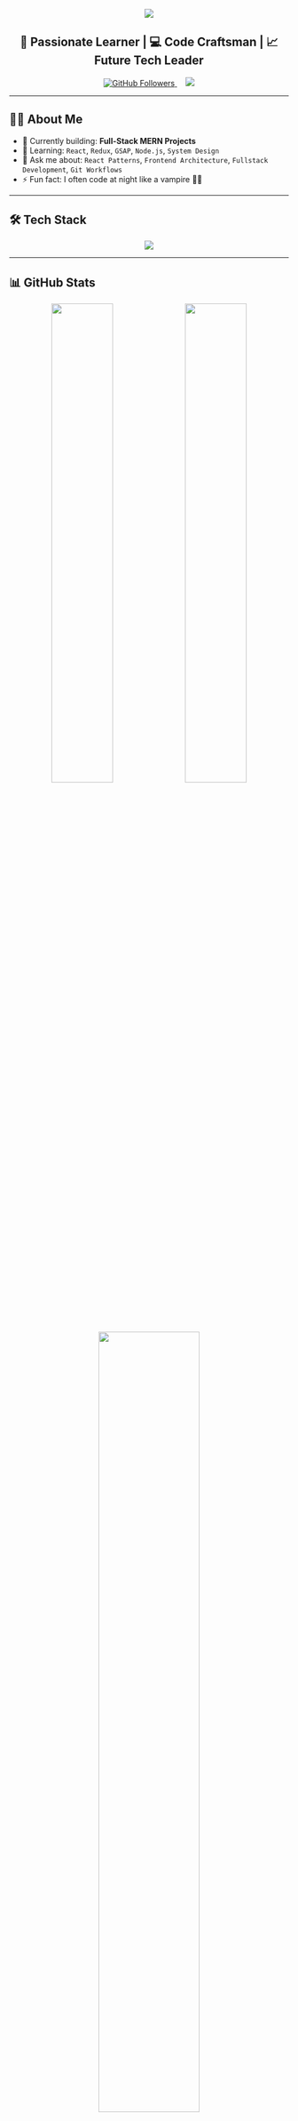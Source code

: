 <!-- Typing SVG Banner -->
<p align="center">
  <img src="https://readme-typing-svg.herokuapp.com/?lines=Hey+There!+👋;I+am+Rejuan+Anik!;Full+Stack+Developer+in+Making!;Lover+of+Clean+Code+and+UI+Magic!&center=true&width=500&height=45&color=00FFBF&vCenter=true&size=22" />
</p>

<h2 align="center">🚀 Passionate Learner | 💻 Code Craftsman | 📈 Future Tech Leader</h2>

<p align="center">
  <a href="https://github.com/rejuan-anik">
    <img src="https://img.shields.io/github/followers/rejuan-anik?label=Follow&style=social" alt="GitHub Followers" />
  </a>
  &nbsp; &nbsp;
  <a href="mailto:rejuananik@gmail.com">
    <img src="https://img.shields.io/badge/Email-Drop%20a%20Hi-D14836?style=flat-square&logo=gmail&logoColor=white" />
  </a>
</p>

---

## 🧑‍💻 About Me

- 🔭 Currently building: **Full-Stack MERN Projects**
- 🌱 Learning: `React`, `Redux`, `GSAP`, `Node.js`, `System Design`
- 💬 Ask me about: `React Patterns`, `Frontend Architecture`, `Fullstack Development`, `Git Workflows`
- ⚡ Fun fact: I often code at night like a vampire 🧛‍♂️

---

## 🛠️ Tech Stack

<p align="center">
  <img src="https://skillicons.dev/icons?i=html,css,js,ts,react,redux,nodejs,express,mongodb,git,github,vscode,figma,bash" />
</p>

---

## 📊 GitHub Stats

<p align="center">
  <img src="https://github-readme-stats.vercel.app/api?username=rejuan-anik&show_icons=true&theme=radical&hide_border=true" width="47%" />
  <img src="https://github-readme-streak-stats.herokuapp.com/?user=rejuan-anik&theme=radical&hide_border=true" width="47%" />
  <br/><br/>
  <img src="https://github-readme-stats.vercel.app/api/top-langs/?username=rejuan-anik&layout=compact&theme=radical&hide_border=true" width="60%" />
</p>

---

## 🧠 Currently Exploring

- 🎯 Animation with **GSAP**
- 🧱 Building a **custom React component library**
- 🧮 Mastering **DSA** for Google/Microsoft interviews
- 🚀 Working on performance-optimized **React architecture**

---

## 🌐 Connect With Me

<p align="center">
  <a href="mailto:rejuananik@gmail.com">
    <img src="https://img.shields.io/badge/Gmail-Send%20Mail-D14836?style=for-the-badge&logo=gmail&logoColor=white"/>
  </a>
  &nbsp; &nbsp;
  <a href="https://www.linkedin.com/in/rejuan-ahamed-anik-939174191" target="_blank">
    <img src="https://img.shields.io/badge/LinkedIn-Connect-blue?style=for-the-badge&logo=linkedin&logoColor=white"/>
  </a>
</p>

---

> 🧿 “Code is like poetry — it has rhythm, logic, and beauty.”  
> _– Rejuan Anik_
